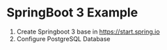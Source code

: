 # SpringBoot 3 Example

1) Create Springboot 3 base in https://start.spring.io
2) Configure PostgreSQL Database